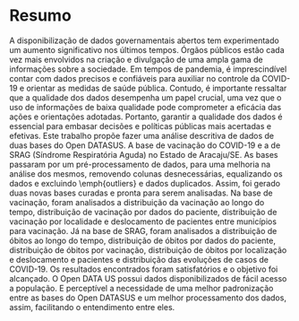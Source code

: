 # Resumo

A disponibilização de dados governamentais abertos tem experimentado um aumento significativo nos últimos tempos. Órgãos públicos estão cada vez mais envolvidos na criação e divulgação de uma ampla gama de informações sobre a sociedade. Em tempos de pandemia, é imprescindível contar com dados precisos e confiáveis para auxiliar no controle da COVID-19 e orientar as medidas de saúde pública. Contudo, é importante ressaltar que a qualidade dos dados desempenha um papel crucial, uma vez que o uso de informações de baixa qualidade pode comprometer a eficácia das ações e orientações adotadas. Portanto, garantir a qualidade dos dados é essencial para embasar decisões e políticas públicas mais acertadas e efetivas. Este trabalho propõe fazer uma análise descritiva de dados de duas bases do Open DATASUS. A base de vacinação do COVID-19 e a de SRAG (Síndrome Respiratória Aguda) no Estado de Aracaju/SE. As bases passaram por um pré-processamento de dados, para uma melhoria na análise dos mesmos, removendo colunas desnecessárias, equalizando os dados e excluindo  \emph{outliers} e dados duplicados. Assim, foi gerado duas novas bases curadas e pronta para serem analisadas. Na base de vacinação, foram analisados a distribuição da vacinação ao longo do tempo, distribuição de vacinação por dados do paciente, distribuição de vacinação por localidade e deslocamento de pacientes entre municípios para vacinação. Já na base de SRAG, foram analisados a distribuição de óbitos ao longo do tempo, distribuição de óbitos por dados do paciente, distribuição de óbitos por vacinação, distribuição de óbitos por localização e deslocamento e pacientes e distribuição das evoluções de casos de COVID-19.
Os resultados encontrados foram satisfatórios e o objetivo foi alcançado. O Open DATA US possui dados disponibilizados de fácil acesso a população. E perceptível a necessidade de uma melhor padronização entre as bases do Open DATASUS e um melhor processamento dos dados, assim,  facilitando o entendimento entre eles.
